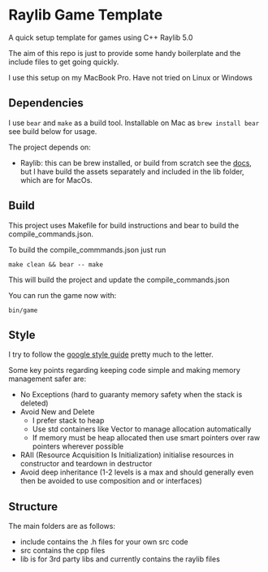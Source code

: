 # Raylib Game Template

A quick setup template for games using C++ Raylib 5.0

The aim of this repo is just to provide some handy boilerplate and the include files to get going quickly.

I use this setup on my MacBook Pro. Have not tried on Linux or Windows

## Dependencies

I use `bear` and `make` as a build tool. Installable on Mac as `brew install bear` see build below for usage.

The project depends on:

- Raylib: this can be brew installed, or build from scratch see the [docs](https://www.raylib.com/), but I have build the assets separately and included in the lib folder, which are for MacOs.

## Build

This project uses Makefile for build instructions and bear to build the compile_commands.json.

To build the compile_commmands.json just run

    make clean && bear -- make

This will build the project and update the compile_commands.json

You can run the game now with:

    bin/game

## Style

I try to follow the [google style guide](https://google.github.io/styleguide/cppguide.html) pretty much to the letter.

Some key points regarding keeping code simple and making memory management safer are:

- No Exceptions (hard to guaranty memory safety when the stack is deleted)
- Avoid New and Delete
  - I prefer stack to heap
  - Use std containers like Vector to manage allocation automatically
  - If memory must be heap allocated then use smart pointers over raw pointers wherever possible
- RAII (Resource Acquisition Is Initialization) initialise resources in constructor and teardown in destructor
- Avoid deep inheritance (1-2 levels is a max and should generally even then be avoided to use composition and or interfaces)

## Structure

The main folders are as follows:

- include contains the .h files for your own src code
- src contains the cpp files
- lib is for 3rd party libs and currently contains the raylib files

